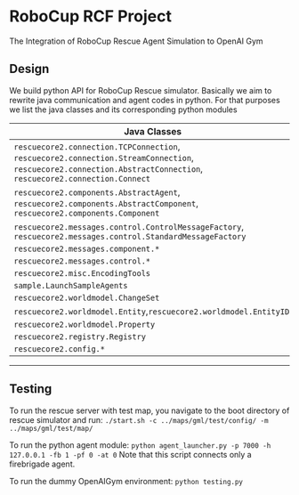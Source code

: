# RoboCup RCF Project

The Integration of RoboCup Rescue Agent Simulation to OpenAI Gym

## Design 

We build python API for RoboCup Rescue simulator. 
Basically we aim to rewrite java communication and agent codes in python.
For that purposes we list the java classes and its corresponding python modules

|Java Classes  | Python Modules |
|------------- | -------------- |
|`rescuecore2.connection.TCPConnection`, `rescuecore2.connection.StreamConnection`, `rescuecore2.connection.AbstractConnection`, `rescuecore2.connection.Connect` | `tcp_connection` |
|`rescuecore2.components.AbstractAgent`, `rescuecore2.components.AbstractComponent`, `rescuecore2.components.Component` | `rescue_agent` |
|`rescuecore2.messages.control.ControlMessageFactory`, `rescuecore2.messages.control.StandardMessageFactory` | `message_factory` |
|`rescuecore2.messages.component.*` | `message_component` |
|`rescuecore2.messages.control.*` | `message` |
|`rescuecore2.misc.EncodingTools` | `encoding_tool` |
|`sample.LaunchSampleAgents` | `agent_launcher` |
|`rescuecore2.worldmodel.ChangeSet`|`change_set`|
|`rescuecore2.worldmodel.Entity`,`rescuecore2.worldmodel.EntityID`,
`rescuecore2.worldmodel.Property`|`world_model`|
|`rescuecore2.registry.Registry`|`registry`|
|`rescuecore2.config.*`|`config`|
-------------------------------------------------

## Testing

To run the rescue server with test map, you navigate to the boot directory of rescue simulator and run: `./start.sh -c ../maps/gml/test/config/ -m ../maps/gml/test/map/`

To run the python agent module: `python agent_launcher.py -p 7000 -h 127.0.0.1 -fb 1 -pf 0 -at 0` Note that this script connects only a firebrigade agent.

To run the dummy OpenAIGym environment:  `python testing.py`
